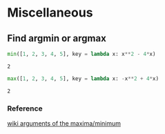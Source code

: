 # Miscellaneous

## Find argmin or argmax


```python
min([1, 2, 3, 4, 5], key = lambda x: x**2 - 4*x)
```




    2




```python
max([1, 2, 3, 4, 5], key = lambda x: -x**2 + 4*x)
```




    2



### Reference

[wiki arguments of the maxima/minimum](https://en.wikipedia.org/wiki/Arg_max)
